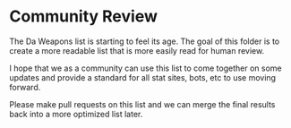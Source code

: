 # Community Review

The Da Weapons list is starting to feel its age.  The goal of this folder is to create a more readable list that is more easily read for human review.

I hope that we as a community can use this list to come together on some updates and provide a standard for all stat sites, bots, etc to use moving forward.

Please make pull requests on this list and we can merge the final results back into a more optimized list later.
